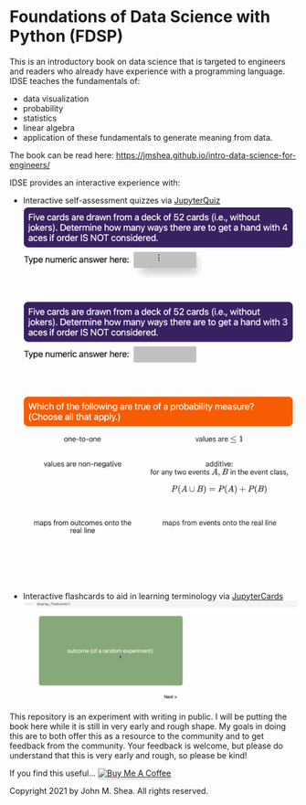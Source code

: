 # Foundations of Data Science with Python (FDSP)

This is an introductory book on data science that is targeted to engineers and readers who already have experience with a programming language.  IDSE teaches the fundamentals of:
* data visualization
* probability
* statistics
* linear algebra
* application of these fundamentals to generate meaning from data.

The book can be read here: https://jmshea.github.io/intro-data-science-for-engineers/

IDSE provides an interactive experience with:
* Interactive self-assessment quizzes via [JupyterQuiz](https://github.com/jmshea/jupyterquiz)
![Animated GIF showing example interactive quiz via JupyterQuiz](intro/quiz-example.gif)
* Interactive flashcards to aid in learning terminology via [JupyterCards](https://github.com/jmshea/jupytercards)
![Animated GIF showing the output of JupyterCards for a sample set of 3 cards](intro/flashcards.gif)

This repository is an experiment with writing in public. I will be putting the book here while it is
still in very early and rough shape. My goals in doing this are to both offer this as a resource to the community
and to get feedback from the community. Your feedback is welcome, but please do understand that this is 
very early and rough, so please be kind!


If you find this useful... 
 <a href="https://www.buymeacoffee.com/jshea" target="_blank"><img src="https://www.buymeacoffee.com/assets/img/custom_images/orange_img.png" alt="Buy Me A Coffee" style="height: 41px !important;width: 174px !important;box-shadow: 0px 3px 2px 0px rgba(190, 190, 190, 0.5) !important;-webkit-box-shadow: 0px 3px 2px 0px rgba(190, 190, 190, 0.5) !important;" ></a>

Copyright 2021 by John M. Shea. All rights reserved.
